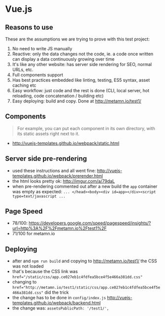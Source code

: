 # Vue.js

## Reasons to use

These are the assumptions we are trying to prove with this test project:

1. No need to write JS manually
2. Reactive: only the data changes not the code, ie. a code once written can display a data continuously growing over time
3. It's like any other website: has server side rendering for SEO, normal URLs, etc.
4. Full components support
5. Has best practices embedded like linting, testing, ES5 syntax, asset caching etc
6. Easy workflow: just code and the rest is done (CLI, local server, hot reloading, code concatenation / building etc)
7. Easy deploying: build and copy. Done at http://metamn.io/test1/

## Components

> For example, you can put each component in its own directory, with its static assets right next to it.
- http://vuejs-templates.github.io/webpack/static.html


## Server side pre-rendering

- used these instructions and all went fine: http://vuejs-templates.github.io/webpack/prerender.html
- the html looks pretty ok: http://imgur.com/a/79daL
- when pre-rendering commented out after a new build the `app` container was empty as expected: `... </head><body><div id=app></div><script type=text/javascript ...`


## Page Speed

- 78/100: https://developers.google.com/speed/pagespeed/insights/?url=http%3A%2F%2Fmetamn.io%2Ftest1%2F
- 71/100 for metamn.io 

## Deploying

- after and `npm run build` and copying to http://metamn.io/test1/ the CSS was not loaded
- that's because the CSS link was `href="/static/css/app.ce027eb1c4fdfea5bce4f5e466a381dd.css"`
- changing to `href="http://metamn.io/test1/static/css/app.ce027eb1c4fdfea5bce4f5e466a381dd.css"` did the trick
- the change has to be done in `config/index.js` http://vuejs-templates.github.io/webpack/backend.html
- the change was: `assetsPublicPath: '/test1/',`
